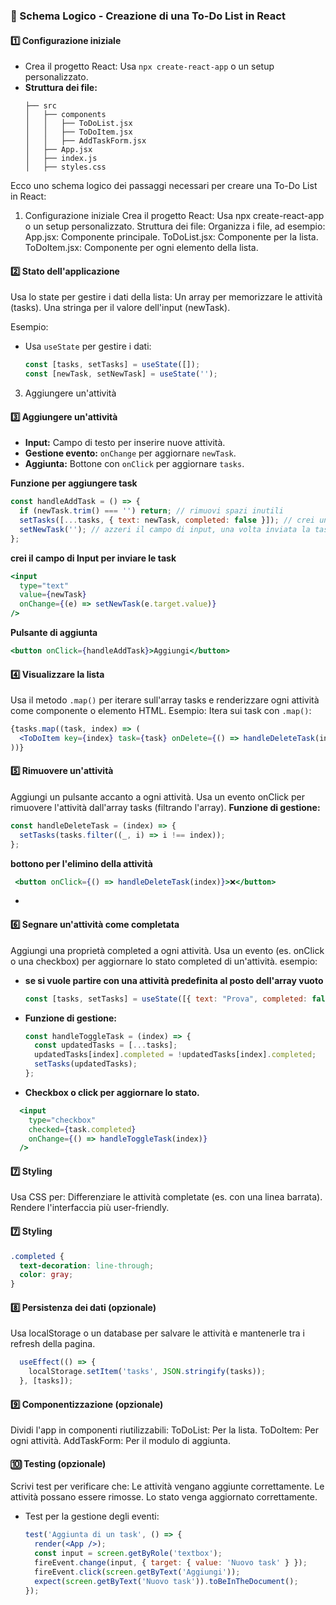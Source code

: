### **📌 Schema Logico - Creazione di una To-Do List in React**

#### **1️⃣ Configurazione iniziale**
- Crea il progetto React: Usa `npx create-react-app` o un setup personalizzato.
- **Struttura dei file:**  
  ```
  ├── src
  │   ├── components
  │   │   ├── ToDoList.jsx
  │   │   ├── ToDoItem.jsx
  │   │   ├── AddTaskForm.jsx
  │   ├── App.jsx
  │   ├── index.js
  │   ├── styles.css
  ```
Ecco uno schema logico dei passaggi necessari per creare una To-Do List in React:


1. Configurazione iniziale
Crea il progetto React: Usa npx create-react-app o un setup personalizzato.
Struttura dei file: Organizza i file, ad esempio:
App.jsx: Componente principale.
ToDoList.jsx: Componente per la lista.
ToDoItem.jsx: Componente per ogni elemento della lista.

#### **2️⃣ Stato dell'applicazione**
Usa lo state per gestire i dati della lista:
Un array per memorizzare le attività (tasks).
Una stringa per il valore dell'input (newTask).


Esempio:
- Usa `useState` per gestire i dati:
  ```jsx
  const [tasks, setTasks] = useState([]);
  const [newTask, setNewTask] = useState('');
  ```

3. Aggiungere un'attività
#### **3️⃣ Aggiungere un'attività**
- **Input:** Campo di testo per inserire nuove attività.
- **Gestione evento:** `onChange` per aggiornare `newTask`.
- **Aggiunta:** Bottone con `onClick` per aggiornare `tasks`.

**Funzione per aggiungere task**  
  ```jsx
  const handleAddTask = () => {
    if (newTask.trim() === '') return; // rimuovi spazi inutili
    setTasks([...tasks, { text: newTask, completed: false }]); // crei un nuovo array con tutte le voci del precedente tramite ...task, + l'elemento nuovo con newTask
    setNewTask(''); // azzeri il campo di input, una volta inviata la task
  };
  ```

   **crei il campo di Input per inviare le task**  
  ```jsx
  <input
    type="text"
    value={newTask}
    onChange={(e) => setNewTask(e.target.value)}
  />
```
  **Pulsante di aggiunta**  
  ```jsx
  <button onClick={handleAddTask}>Aggiungi</button>
  ```


#### **4️⃣ Visualizzare la lista**
Usa il metodo `.map()` per iterare sull'array tasks e renderizzare ogni attività come componente o elemento HTML.
 Esempio:
 Itera sui task con `.map()`:  
  ```jsx
  {tasks.map((task, index) => (
    <ToDoItem key={index} task={task} onDelete={() => handleDeleteTask(index)} />
  ))}
  ```


#### **5️⃣ Rimuovere un'attività**
Aggiungi un pulsante accanto a ogni attività.
Usa un evento onClick per rimuovere l'attività dall'array tasks (filtrando l'array).
**Funzione di gestione:**  
  ```jsx
  const handleDeleteTask = (index) => {
    setTasks(tasks.filter((_, i) => i !== index));
  };
  ```
  **bottono per l'elimino della attività** 

 ```jsx
  <button onClick={() => handleDeleteTask(index)}>❌</button>
  ```
- 

#### **6️⃣ Segnare un'attività come completata**
Aggiungi una proprietà completed a ogni attività.
Usa un evento (es. onClick o una checkbox) per aggiornare lo stato completed di un'attività.
esempio:

- **se si vuole partire con una attività predefinita al posto dell'array vuoto**  
  ```jsx
  const [tasks, setTasks] = useState([{ text: "Prova", completed: false }]);
  ```
- **Funzione di gestione:**  
  ```jsx
  const handleToggleTask = (index) => {
    const updatedTasks = [...tasks];
    updatedTasks[index].completed = !updatedTasks[index].completed;
    setTasks(updatedTasks);
  };
  ```
 
- **Checkbox o click per aggiornare lo stato.**

```jsx
  <input
    type="checkbox"
    checked={task.completed}
    onChange={() => handleToggleTask(index)}
  />
  ```

#### **7️⃣ Styling**
Usa CSS per:
Differenziare le attività completate (es. con una linea barrata).
Rendere l'interfaccia più user-friendly.
#### **7️⃣ Styling**
  ```css
  .completed {
    text-decoration: line-through;
    color: gray;
  }
  ```

#### **8️⃣ Persistenza dei dati (opzionale)**
Usa localStorage o un database per salvare le attività e mantenerle tra i refresh della pagina.

```jsx
  useEffect(() => {
    localStorage.setItem('tasks', JSON.stringify(tasks));
  }, [tasks]);
  ```

#### **9️⃣ Componentizzazione (opzionale)**
Dividi l'app in componenti riutilizzabili:
ToDoList: Per la lista.
ToDoItem: Per ogni attività.
AddTaskForm: Per il modulo di aggiunta.

#### **🔟 Testing (opzionale)**
Scrivi test per verificare che:
Le attività vengano aggiunte correttamente.
Le attività possano essere rimosse.
Lo stato venga aggiornato correttamente.

- Test per la gestione degli eventi:
  ```jsx
  test('Aggiunta di un task', () => {
    render(<App />);
    const input = screen.getByRole('textbox');
    fireEvent.change(input, { target: { value: 'Nuovo task' } });
    fireEvent.click(screen.getByText('Aggiungi'));
    expect(screen.getByText('Nuovo task')).toBeInTheDocument();
  });
  ```

